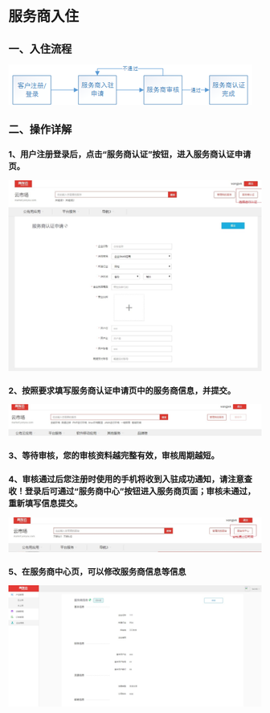 # 服务商入住

## 一、入住流程

![](/articles/yycloud/4-/images/import.png)

## 二、操作详解

### 1、用户注册登录后，点击“服务商认证”按钮，进入服务商认证申请页。

![](/articles/yycloud/4-/images/ruzhu1.jpg)

### 2、按照要求填写服务商认证申请页中的服务商信息，并提交。

![](/articles/yycloud/4-/images/ruzhu2.jpg)
### 3、等待审核，您的审核资料越完整有效，审核周期越短。

### 4、审核通过后您注册时使用的手机将收到入驻成功通知，请注意查收！登录后可通过“服务商中心”按钮进入服务商页面；审核未通过，重新填写信息提交。

![](/articles/yycloud/4-/images/ruzhu3.jpg)

### 5、在服务商中心页，可以修改服务商信息等信息

![](/articles/yycloud/4-/images/ruzhu4.jpg)

